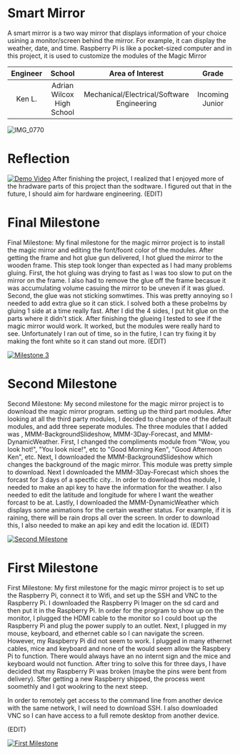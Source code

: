 # Smart Mirror
A smart mirror is a two way mirror that displays information of your choice usining a monitor/screen behind the mirror. For example, it can display the weather, date, and time. Raspberry Pi is like a pocket-sized computer and in this project, it is used to customize the modules of the Magic Mirror


| **Engineer** | **School** | **Area of Interest** | **Grade** |
|:--:|:--:|:--:|:--:|
| Ken L. | Adrian Wilcox High School | Mechanical/Electrical/Software Engineering | Incoming Junior

![IMG_0770](https://user-images.githubusercontent.com/86129832/124323359-0b588680-db36-11eb-9811-9501b389bdb0.jpg)

# Reflection
[![Demo Video](https://res.cloudinary.com/marcomontalbano/image/upload/v1625256586/video_to_markdown/images/youtube--mU8HTQZmmv4-c05b58ac6eb4c4700831b2b3070cd403.jpg)](https://www.youtube.com/watch?v=mU8HTQZmmv4&ab_channel=BlueStampEng "Demo Video")
After finishing the project, I realized that I enjoyed more of the hradware parts of this project than the sodtware. I figured out that in the future, I should aim for hardware engineering. (EDIT)

# Final Milestone
Final Milestone: My final milestone for the magic mirror project is to install the magic mirror and editing the font/foont color of the modules. After getting the frame and hot glue gun delivered, I hot glued the mirror to the wooden frame. This step took longer than expected as I had many problems gluing. First, the hot gluing was drying to fast as I was too slow to put on the mirror on the frame. I also had to remove the glue off the frame becasue it was accumulating volume casuing the mirror to be uneven if it was glued. Second, the glue was not sticking somwtimes. This was pretty annoying so I needed to add extra glue so it can stick. I solved both a these probelms by gluing 1 side at a time really fast. After I did the 4 sides, I put hit glue on the parts where it didn't stick. After finishing the glueing I tested to see if the magic mirror would work. It worked, but the modules were really hard to see. Unfortunately I ran out of time, so in the futire, I can try fixing it by making the font white so it can stand out more. (EDIT)


[![Milestone 3](https://res.cloudinary.com/marcomontalbano/image/upload/v1625256068/video_to_markdown/images/youtube--d7PUuXeYO5Y-c05b58ac6eb4c4700831b2b3070cd403.jpg)](https://www.youtube.com/watch?v=d7PUuXeYO5Y "Milestone 3")

# Second Milestone
Second Milestone: My second milestone for the magic mirror project is to download the magic mirror program. setting up the third part modules. After looking at all the third party modules, I decided to change one of the default modules, and add three seperate modules. The three modules that I added was , MMM-BackgroundSlideshow, MMM-3Day-Forecast, and MMM-DynamicWeather. First, I changed the compliments module from "Wow, you look hot!", "You look nice!", etc to "Good Morning Ken", "Good Afternoon Ken", etc. Next, I downloaded the MMM-BackgroundSlideshow which changes the background of the magic mirror. This module was pretty simple to download. Next I downloaded the MMM-3Day-Forecast which shoes the forcast for 3 days of a spectfic city.. In order to download thos module, I needed to make an api key to have the information for the weather. I also needed to edit the latitude and longitude for where I want the weather forcast to be at. Lastly, I downloaded the MMM-DynamicWeather which displays some animations for the certain weather status. For example, if it is raining, there will be rain drops all over the screen. In order to download this, I also needed to make an api key and edit the location id. (EDIT)


[![Second Milestone](https://res.cloudinary.com/marcomontalbano/image/upload/v1625085480/video_to_markdown/images/youtube--zXp7nldh0Co-c05b58ac6eb4c4700831b2b3070cd403.jpg)](https://www.youtube.com/watch?v=zXp7nldh0Co&ab_channel=BlueStampEng "Second Milestone")
# First Milestone
First Milestone: My first milestone for the magic mirror project is to set up the Raspberry Pi, connect it to Wifi, and set up the SSH and VNC to the Raspberry Pi. I downloaded the Raspberry Pi Imager on the sd card and then put it in the Raspberry Pi. In order for the program to show up on the monitor, I plugged the HDMI cable to the monitor so I could boot up the Raspberry Pi and plug the power supply to an outlet. Next, I plugged in my mouse, keyboard, and ethernet cable so I can navigate the screen. However, my Raspberry Pi did not seem to work. I plugged in many ethernet cables, mice and keyboard and none of the would seem allow the Raspbery Pi to function. There would always have an no internt sign and the mice and keyboard would not function. After tring to solve this for three days, I have decided that my Raspberry Pi was broken (maybe the pins were bent from delivery). Sfter getting a new Raspberry shipped, the process went soomethly and I got wookring to the next steep.



In order to remotely get access to the command line from another device with the same network, I will need to download SSH. I also downloaded VNC so I can have access to a full remote desktop from another device. 

(EDIT)


[![First Milestone](https://res.cloudinary.com/marcomontalbano/image/upload/v1625085385/video_to_markdown/images/youtube--KeEngMRJlKo-c05b58ac6eb4c4700831b2b3070cd403.jpg)](https://www.youtube.com/watch?v=KeEngMRJlKo&ab_channel=BlueStampEng "First Milestone")
